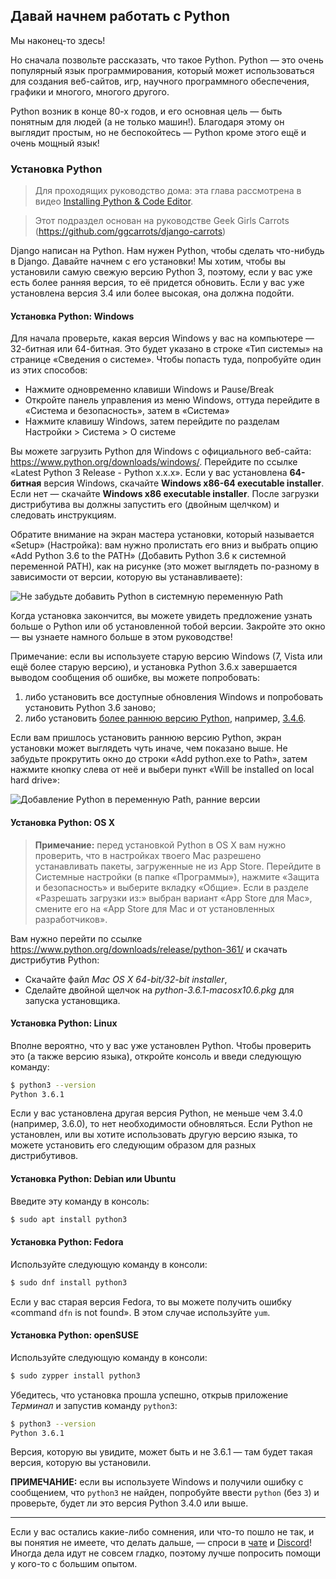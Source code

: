 ## Давай начнем работать с Python

Мы наконец-то здесь!

Но сначала позвольте рассказать, что такое Python. Python — это очень популярный язык программирования, который может использоваться для создания веб-сайтов, игр, научного программного обеспечения, графики и многого, многого другого.

Python возник в конце 80-х годов, и его основная цель — быть понятным для людей (а не только машин!). Благодаря этому он выглядит простым, но не беспокойтесь — Python кроме этого ещё и очень мощный язык!

### Установка Python

> Для проходящих руководство дома: эта глава рассмотрена в видео [Installing Python & Code Editor](https://www.youtube.com/watch?v=pVTaqzKZCdA).

> Этот подраздел основан на руководстве Geek Girls Carrots (https://github.com/ggcarrots/django-carrots)

Django написан на Python. Нам нужен Python, чтобы сделать что-нибудь в Django. Давайте начнем с его установки! Мы хотим, чтобы вы установили самую свежую версию Python 3, поэтому, если у вас уже есть более ранняя версия, то её придется обновить. Если у вас уже установлена версия 3.4 или более высокая, она должна подойти.


#### Установка Python: Windows

Для начала проверьте, какая версия Windows у вас на компьютере — 32-битная или 64-битная. Это будет указано в строке «Тип системы» на странице «Сведения о системе». Чтобы попасть туда, попробуйте один из этих способов:
* Нажмите одновременно клавиши Windows и Pause/Break
* Откройте панель управления из меню Windows, оттуда перейдите в «Система и безопасность», затем в «Система»
* Нажмите клавишу Windows, затем перейдите по разделам Настройки > Система > О системе

Вы можете загрузить Python для Windows с официального веб-сайта: https://www.python.org/downloads/windows/. Перейдите по ссылке «Latest Python 3 Release - Python x.x.x». Если у вас установлена **64-битная** версия Windows, скачайте **Windows x86-64 executable installer**. Если нет — скачайте **Windows x86 executable installer**.  После загрузки дистрибутива вы должны запустить его (двойным щелчком) и следовать инструкциям.

Обратите внимание на экран мастера установки, который называется «Setup» (Настройка): вам нужно пролистать его вниз и выбрать опцию «Add Python 3.6 to the PATH» (Добавить Python 3.6 к системной переменной PATH), как на рисунке (это может выглядеть по-разному в зависимости от версии, которую вы устанавливаете):

![Не забудьте добавить Python в системную переменную Path](https://user-images.githubusercontent.com/4215285/71551150-1d151700-29f1-11ea-9e31-130e920b3057.png)

Когда установка закончится, вы можете увидеть предложение узнать больше о Python или об установленной тобой версии. Закройте это окно — вы узнаете намного больше в этом руководстве!

Примечание: если вы используете старую версию Windows (7, Vista или ещё более старую версию), и установка Python 3.6.x завершается выводом сообщения об ошибке, вы можете попробовать:
1. либо установить все доступные обновления Windows и попробовать установить Python 3.6 заново;
2. либо установить [более раннюю версию Python](https://www.python.org/downloads/windows/), например, [3.4.6](https://www.python.org/downloads/release/python-346/).

Если вам пришлось установить раннюю версию Python, экран установки может выглядеть чуть иначе, чем показано выше. Не забудьте прокрутить окно до строки «Add python.exe to Path», затем нажмите кнопку слева от неё и выбери пункт «Will be installed on local hard drive»:

![Добавление Python в переменную Path, ранние версии](https://user-images.githubusercontent.com/4215285/71551151-21413480-29f1-11ea-8e50-2e715f4f601c.png)


#### Установка Python: OS X

> **Примечание:** перед установкой Python в OS X вам нужно проверить, что в настройках твоего Mac разрешено устанавливать пакеты, загруженные не из App Store. Перейдите в Системные настройки (в папке «Программы»), нажмите «Защита и безопасность» и выберите вкладку «Общие». Если в разделе «Разрешать загрузки из:» выбран вариант «App Store для Mac», смените его на «App Store для Mac и от установленных разработчиков».

Вам нужно перейти по ссылке https://www.python.org/downloads/release/python-361/ и скачать дистрибутив Python:

  * Скачайте файл *Mac OS X 64-bit/32-bit installer*,
  * Сделайте двойной щелчок на *python-3.6.1-macosx10.6.pkg* для запуска установщика.

#### Установка Python: Linux

Вполне вероятно, что у вас уже установлен Python. Чтобы проверить это (а также версию языка), откройте консоль и введи следующую команду:

```bash
$ python3 --version
Python 3.6.1
```

Если у вас установлена другая версия Python, не меньше чем 3.4.0 (например, 3.6.0), то нет необходимости обновляться.
Если Python не установлен, или вы хотите использовать другую версию языка, то можете установить его следующим образом для разных дистрибутивов.

#### Установка Python: Debian или Ubuntu

Введите эту команду в консоль:

```bash
$ sudo apt install python3
```

#### Установка Python: Fedora

Используйте следующую команду в консоли:

```bash
$ sudo dnf install python3
```

Если у вас старая версия Fedora, то вы можете получить ошибку «command `dfn` is not found». В этом случае используйте `yum`.

#### Установка Python: openSUSE

Используйте следующую команду в консоли:

```bash
$ sudo zypper install python3
```

Убедитесь, что установка прошла успешно, открыв приложение *Терминал* и запустив команду `python3`:

```bash
$ python3 --version
Python 3.6.1
```

Версия, которую вы увидите, может быть и не 3.6.1 — там будет такая версия, которую вы установили.

**ПРИМЕЧАНИЕ:** если вы используете Windows и получили ошибку с сообщением, что `python3` не найден, попробуйте ввести `python` (без `3`) и проверьте, будет ли это версия Python 3.4.0 или выше.

----

Если у вас остались какие-либо сомнения, или что-то пошло не так, и вы понятия не имеете, что делать дальше, — спроси в [чате](https://vectree.ru/chats/common) и [Discord](https://discord.gg/Qb2fBdR)! Иногда дела идут не совсем гладко, поэтому лучше попросить помощи у кого-то с большим опытом.
